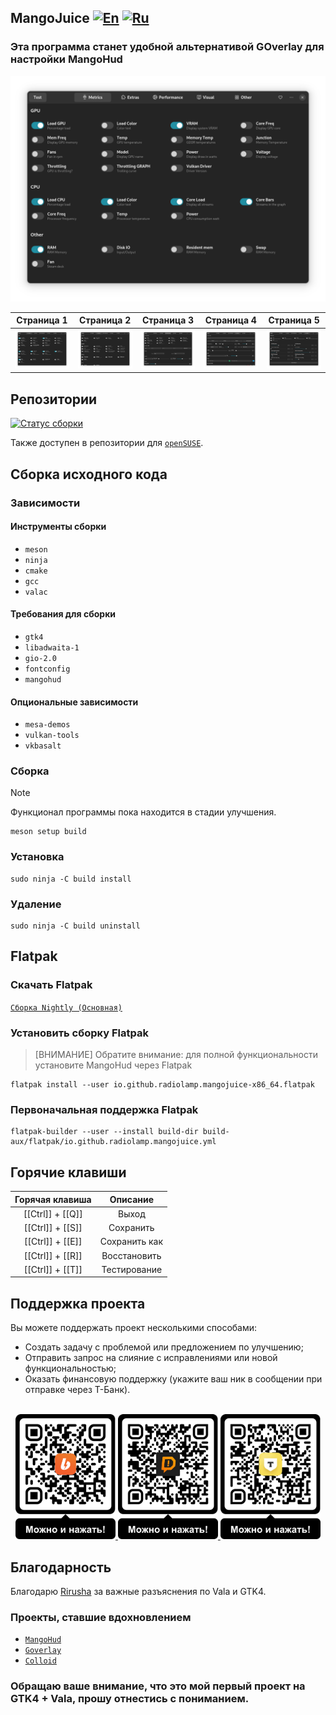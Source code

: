 ## MangoJuice [![En](https://img.shields.io/badge/en-gray)](/README.md) [![Ru](https://img.shields.io/badge/ru-green)](/docs/README-ru.md)

### Эта программа станет удобной альтернативой GOverlay для настройки MangoHud

<p align="center">
    <img src="data/images/screen1.png" alt="Скриншот"/>
</p>

|             Страница 1              |             Страница 2              |             Страница 3              |             Страница 4              |             Страница 5              |
| :---------------------------------: | :---------------------------------: | :---------------------------------: | :---------------------------------: | :---------------------------------: |
| ![screen1](data/images/screen1.png) | ![screen2](data/images/screen2.png) | ![screen3](data/images/screen3.png) | ![screen4](data/images/screen4.png) | ![screen5](data/images/screen5.png) |

## Репозитории

[![Статус сборки](https://repology.org/badge/vertical-allrepos/mangojuice.svg)](https://repology.org/project/mangojuice/versions)

Также доступен в репозитории для [`openSUSE`](https://software.opensuse.org/package/mangojuice).

## Сборка исходного кода

### Зависимости

#### Инструменты сборки

- `meson`
- `ninja`
- `cmake`
- `gcc`
- `valac`

#### Требования для сборки

- `gtk4`
- `libadwaita-1`
- `gio-2.0`
- `fontconfig`
- `mangohud`

#### Опциональные зависимости

- `mesa-demos`
- `vulkan-tools`
- `vkbasalt`

### Сборка

> [!NOTE]
> Функционал программы пока находится в стадии улучшения.

```shell
meson setup build
```

### Установка

```shell
sudo ninja -C build install
```

### Удаление

```shell
sudo ninja -C build uninstall
```

## Flatpak

### Скачать Flatpak

[`Сборка Nightly (Основная)`](https://github.com/radiolamp/mangojuice/actions/)

### Установить сборку Flatpak

> [ВНИМАНИЕ] Обратите внимание: для полной функциональности установите MangoHud через Flatpak</span></strong>

```shell
flatpak install --user io.github.radiolamp.mangojuice-x86_64.flatpak
```

### Первоначальная поддержка Flatpak

```shell
flatpak-builder --user --install build-dir build-aux/flatpak/io.github.radiolamp.mangojuice.yml
```

## Горячие клавиши

| Горячая клавиша  |   Описание    |
| :--------------: | :-----------: |
| [[Ctrl]] + [[Q]] |     Выход     |
| [[Ctrl]] + [[S]] |   Сохранить   |
| [[Ctrl]] + [[E]] | Сохранить как |
| [[Ctrl]] + [[R]] | Восстановить  |
| [[Ctrl]] + [[T]] | Тестирование  |

## Поддержка проекта

Вы можете поддержать проект несколькими способами:

- Создать задачу с проблемой или предложением по улучшению;
- Отправить запрос на слияние с исправлениями или новой функциональностью;
- Оказать финансовую поддержку (укажите ваш ник в сообщении при отправке через Т-Банк).

<br>

<div align="center">
  <a href="https://boosty.to/radiolamp/donate">
    <img height="200" src="data/assets/boosty_qrcode.png" alt="Boosty">
  </a>
  <a href="https://www.donationalerts.com/r/radiolamp">
    <img height="200" src="data/assets/donationalerts_qrcode.png" alt="Donation Alerts">
  </a>
  <a href="https://www.tbank.ru/cf/3PPTstulqEq">
    <img height="200" src="data/assets/tbank_qrcode.png" alt="Т-Банк">
  </a>
</div>

## Благодарность

Благодарю [Rirusha](https://gitlab.gnome.org/Rirusha) за важные разъяснения по Vala и GTK4.

### Проекты, ставшие вдохновлением

- [`MangoHud`](https://github.com/flightlessmango/MangoHud)
- [`Goverlay`](https://github.com/benjamimgois/goverlay)
- [`Colloid`](https://github.com/vinceliuice/Colloid-icon-theme/)

### Обращаю ваше внимание, что это мой первый проект на GTK4 + Vala, прошу отнестись с пониманием.
